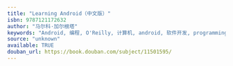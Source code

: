 ```yaml
---
title: "Learning Android（中文版）"
isbn: 9787121172632
author: "马尔科·加尔根塔"
keywords: "Android, 编程, O'Reilly, 计算机, android, 软件开发, programming, 计算机技术"
source: "unknown"
available: TRUE
douban_url: https://book.douban.com/subject/11501595/
---
```

